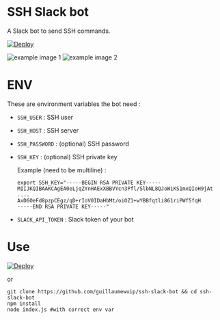 SSH Slack bot
===========

A Slack bot to send SSH commands.

[![Deploy](https://www.herokucdn.com/deploy/button.svg)](https://heroku.com/deploy)

![example image 1](http://i.imgur.com/WITk9iT.png)
![example image 2](http://i.imgur.com/dCgE1S5.png)

# ENV

These are environment variables the bot need :

- `SSH_USER` : SSH user
- `SSH_HOST` : SSH server
- `SSH_PASSWORD` : (optional) SSH password
- `SSH_KEY` : (optional) SSH private key

    Example (need to be multiline) :

    ```
    export SSH_KEY="-----BEGIN RSA PRIVATE KEY-----
    MIIJKQIBAAKCAgEA0eLjqZYnHAExXBBVYcn3Pfl/SlbNL8QJoWiKS1mxQIoH9jAt
    ....
    AxD6OeFd8pzpCEgz/qD+rIoV0IDaHbMt/oiOZ1+wYBBfqtli861riPWf5fqH
    -----END RSA PRIVATE KEY-----"
    ```

- `SLACK_API_TOKEN` : Slack token of your bot

# Use

[![Deploy](https://www.herokucdn.com/deploy/button.svg)](https://heroku.com/deploy)

or

```
git clone https://github.com/guillaumewuip/ssh-slack-bot && cd ssh-slack-bot
npm install
node index.js #with correct env var
```

